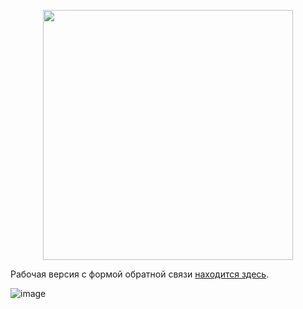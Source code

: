 <p align="center"><a href="https://laravel.com" target="_blank"><img src="https://raw.githubusercontent.com/laravel/art/master/logo-lockup/5%20SVG/2%20CMYK/1%20Full%20Color/laravel-logolockup-cmyk-red.svg" width="400"></a></p>

Рабочая версия с формой обратной связи [находится здесь](http://yeda.languageintellect.com). 

![image](https://user-images.githubusercontent.com/32806311/113559208-a6aa9000-9609-11eb-8003-507b1a73262a.png)


